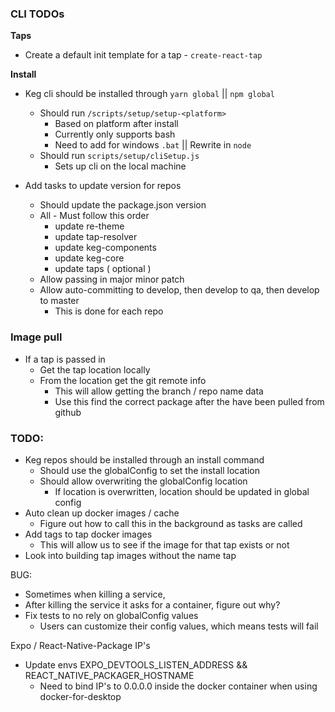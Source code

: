 ### CLI TODOs

**Taps**
  * Create a default init template for a tap - `create-react-tap`

**Install**
* Keg cli should be installed through `yarn global` || `npm global`
  * Should run `/scripts/setup/setup-<platform>`
    * Based on platform after install
    * Currently only supports bash
    * Need to add for windows `.bat` || Rewrite in `node`
  * Should run `scripts/setup/cliSetup.js`
    * Sets up cli on the local machine

* Add tasks to update version for repos
  * Should update the package.json version
  * All - Must follow this order
    * update re-theme
    * update tap-resolver
    * update keg-components
    * update keg-core
    * update taps ( optional )
  * Allow passing in major minor patch
  * Allow auto-committing to develop, then develop to qa, then develop to master
    * This is done for each repo

### Image pull
  * If a tap is passed in
    * Get the tap location locally
    * From the location get the git remote info
      * This will allow getting the branch / repo name data
      * Use this find the correct package after the have been pulled from github

### TODO: 
  * Keg repos should be installed through an install command
    * Should use the globalConfig to set the install location
    * Should allow overwriting the globalConfig location
      * If location is overwritten, location should be updated in global config
  * Auto clean up docker images / cache
    * Figure out how to call this in the background as tasks are called
  * Add tags to tap docker images
    * This will allow us to see if the image for that tap exists or not
  * Look into building tap images without the name tap

BUG: 
* Sometimes when killing a service,
* After killing the service it asks for a container, figure out why?
* Fix tests to no rely on globalConfig values
  * Users can customize their config values, which means tests will fail

Expo / React-Native-Package IP's
  * Update envs EXPO_DEVTOOLS_LISTEN_ADDRESS && REACT_NATIVE_PACKAGER_HOSTNAME
    * Need to bind IP's to 0.0.0.0 inside the docker container when using docker-for-desktop